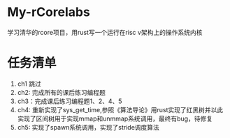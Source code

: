 # My-rCorelabs
学习清华的rcore项目，用rust写一个运行在risc v架构上的操作系统内核
# 任务清单
1. ch1 跳过
2. ch2: 完成所有的课后练习编程题
3. ch3：完成课后练习编程题1、2、4、5
4. ch4: 重新实现了sys_get_time,参照《算法导论》用rust实现了红黑树并以此实现了区间树用于实现mmap和unmmap系统调用，最终有bug，待修复
5. ch5: 实现了spawn系统调用，实现了stride调度算法
